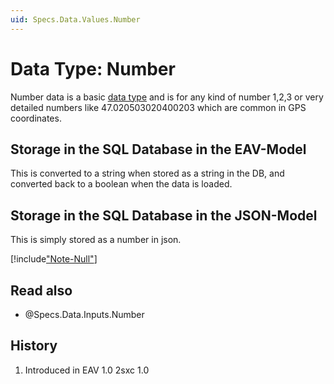 ```yaml
---
uid: Specs.Data.Values.Number
---
```

# Data Type: Number

Number data is a basic [data type](xref:Specs.Data.Values.Overview) and is for any kind of number 1,2,3 or very detailed numbers like 47.020503020400203 which are common in GPS coordinates. 

## Storage in the SQL Database in the EAV-Model
This is converted to a string when stored as a string in the DB, and converted back to a boolean when the data is loaded. 

## Storage in the SQL Database in the JSON-Model
This is simply stored as a number in json.

[!include["Note-Null"](./notes-null.md)]

## Read also

* @Specs.Data.Inputs.Number

## History
1. Introduced in EAV 1.0 2sxc 1.0